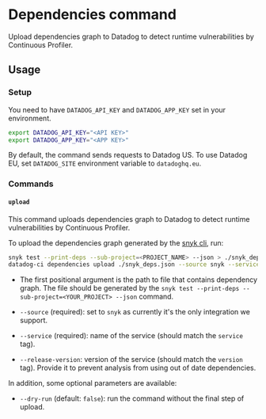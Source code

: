 # Dependencies command

Upload dependencies graph to Datadog to detect runtime vulnerabilities by Continuous Profiler.

## Usage

### Setup

You need to have `DATADOG_API_KEY` and `DATADOG_APP_KEY` set in your environment.

```bash
export DATADOG_API_KEY="<API KEY>"
export DATADOG_APP_KEY="<APP KEY>"
```

By default, the command sends requests to Datadog US. To use Datadog EU, set `DATADOG_SITE` environment variable to `datadoghq.eu`.

### Commands

#### `upload`

This command uploads dependencies graph to Datadog to detect runtime vulnerabilities by Continuous Profiler.

To upload the dependencies graph generated by the [snyk cli](https://github.com/snyk/snyk#cli), run: 

```bash
snyk test --print-deps --sub-project=<PROJECT_NAME> --json > ./snyk_deps.json
datadog-ci dependencies upload ./snyk_deps.json --source snyk --service <SERVICE_NAME> --release-version <SERVICE_VERSION>
```

* The first positional argument is the path to file that contains dependency graph. 
The file should be generated by the `snyk test --print-deps --sub-project=<YOUR_PROJECT> --json` command.

* `--source` (required): set to `snyk` as currently it's the only integration we support.

* `--service` (required): name of the service (should match the `service` tag).

* `--release-version`: version of the service (should match the `version` tag). Provide it to prevent analysis from using 
  out of date dependencies.

In addition, some optional parameters are available:

* `--dry-run` (default: `false`): run the command without the final step of upload.
